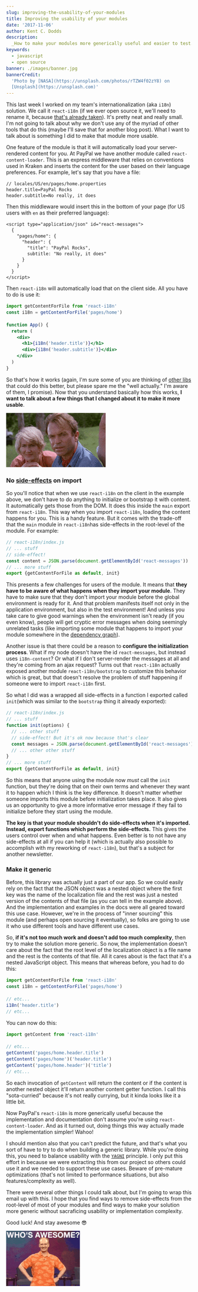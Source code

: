 ```yaml
---
slug: improving-the-usability-of-your-modules
title: Improving the usability of your modules
date: '2017-11-06'
author: Kent C. Dodds
description:
  _How to make your modules more generically useful and easier to test._
keywords:
  - javascript
  - open source
banner: ./images/banner.jpg
bannerCredit:
  'Photo by [NASA](https://unsplash.com/photos/rTZW4f02zY8) on
  [Unsplash](https://unsplash.com)'
---
```


This last week I worked on my team's internationalization (aka `i18n`) solution.
We call it `react-i18n` (if we ever open source it, we'll need to rename it,
because [that's already taken](https://www.npmjs.com/package/react-i18n)). It's
pretty neat and really small. I'm not going to talk about why we don't use any
of the myriad of other tools that do this (maybe I'll save that for another blog
post). What I want to talk about is something I did to make that module more
usable.

One feature of the module is that it will automatically load your
server-rendered content for you. At PayPal we have another module called
`react-content-loader`. This is an express middleware that relies on conventions
used in Kraken and inserts the content for the user based on their language
preferences. For example, let's say that you have a file:

```
// locales/US/en/pages/home.properties
header.title=PayPal Rocks
header.subtitle=No really, it does
```

Then this middleware would insert this in the bottom of your page (for US users
with `en` as their preferred language):

```
<script type="application/json" id="react-messages">
  {
    "pages/home": {
      "header": {
        "title": "PayPal Rocks",
        subtitle: "No really, it does"
      }
    }
  }
</script>
```

Then `react-i18n` will automatically load that on the client side. All you have
to do is use it:

```jsx
import getContentForFile from 'react-i18n'
const i18n = getContentForFile('pages/home')

function App() {
  return (
    <div>
      <h1>{i18n('header.title')}</h1>
      <div>{i18n('header.subtitle')}</div>
    </div>
  )
}
```

So that's how it works (again, I'm sure some of you are thinking of
[other libs](https://www.npmjs.com/search?q=react%20i18n) that could do this
better, but please spare me the "well actually." I'm aware of them, I promise).
Now that you understand basically how this works, **I want to talk about a few
things that I changed about it to make it more usable**.

![I'll show you](./images/0.gif)

### No [side-effects](https://en.wikipedia.org/wiki/Side_effect_%28computer_science%29) on import

So you'll notice that when we use `react-i18n` on the client in the example
above, we don't have to do anything to initialize or bootstrap it with content.
It automatically gets those from the DOM. It does this inside the `main` export
from `react-i18n`. This way when you import `react-i18n`, loading the content
happens for you. This is a handy feature. But it comes with the trade-off that
the `main` module in `react-i18n`has side-effects in the root-level of the
module. For example:

```js
// react-i18n/index.js
// ... stuff
// side-effect!
const content = JSON.parse(document.getElementById('react-messages'))
// ... more stuff
export {getContentForFile as default, init}
```

This presents a few challenges for users of the module. It means that **they
have to be aware of what happens when they import your module**. They have to
make sure that they don't import your module before the global environment is
ready for it. And that problem manifests itself not only in the application
environment, but also in the test environment! And unless you take care to give
good warnings when the environment isn't ready (if you even know), people will
get cryptic error messages when doing seemingly unrelated tasks (like importing
some module that happens to import your module somewhere in the
[dependency graph](https://twitter.com/kentcdodds/status/922114804038303745)).

Another issue is that there could be a reason to **configure the initialization
process**. What if my node doesn't have the id `react-messages`, but instead
uses `i18n-content`? Or what if I don't server-render the messages at all and
they're coming from an ajax request? Turns out that `react-i18n` actually
exposed another module `react-i18n/bootstrap` to customize this behavior which
is great, but that doesn't resolve the problem of stuff happening if someone
were to import `react-i18n` first.

So what I did was a wrapped all side-effects in a function I exported called
`init`(which was similar to the `bootstrap` thing it already exported):

```js
// react-i18n/index.js
// ... stuff
function init(options) {
  // ... other stuff
  // side-effect! But it's ok now because that's clear
  const messages = JSON.parse(document.getElementById('react-messages'))
  // ... other other stuff
}
// ... more stuff
export {getContentForFile as default, init}
```

So this means that anyone using the module now _must_ call the `init` function,
but they're doing that on their own terms and whenever they want it to happen
which I think is the key difference. It doesn't matter whether someone imports
this module before initialization takes place. It also gives us an opportunity
to give a more informative error message if they fail to initialize before they
start using the module.

**The key is that your module shouldn't do side-effects when it's imported.
Instead, export functions which perform the side-effects.** This gives the users
control over when and what happens. Even better is to not have any side-effects
at all if you can help it (which is actually also possible to accomplish with my
reworking of `react-i18n`), but that's a subject for another newsletter.

### Make it generic

Before, this library was actually just a part of our app. So we could easily
rely on the fact that the JSON object was a nested object where the first key
was the name of the localization file and the rest was just a nested version of
the contents of that file (as you can tell in the example above). And the
implementation and examples in the docs were all geared toward this use case.
However, we're in the process of "inner sourcing" this module (and perhaps open
sourcing it eventually), so folks are going to use it who use different tools
and have different use cases.

So, **if it's not too much work and doesn't add too much complexity**, then try
to make the solution more generic. So now, the implementation doesn't care about
the fact that the root level of the localization object is a file name and the
rest is the contents of that file. All it cares about is the fact that it's a
nested JavaScript object. This means that whereas before, you had to do this:

```js
import getContentForFile from 'react-i18n'
const i18n = getContentForFile('pages/home')

// etc...
i18n('header.title')
// etc...
```

You can now do this:

```js
import getContent from 'react-i18n'

// etc...
getContent('pages/home.header.title')
getContent('pages/home')('header.title')
getContent('pages/home.header')('title')
// etc...
```

So each invocation of `getContent` will return the content or if the content is
another nested object it'll return another content getter function. I call this
"sota-curried" because it's not really currying, but it kinda looks like it a
little bit.

Now PayPal's `react-i18n` is more generically useful because the implementation
and documentation don't assume you're using `react-content-loader`. And as it
turned out, doing things this way actually made the implementation simpler!
Wahoo!

I should mention also that you can't predict the future, and that's what you
sort of have to try to do when building a generic library. While you're doing
this, you need to balance usability with the
[`YAGNI`](https://martinfowler.com/bliki/Yagni.html) principle. I only put this
effort in because we were extracting this from our project so others could use
it and we needed to support these use cases. Beware of pre-mature optimizations
(that's not limited to performance situations, but also features/complexity as
well).

There were several other things I could talk about, but I'm going to wrap this
email up with this. I hope that you find ways to remove side-effects from the
root-level of most of your modules and find ways to make your solution more
generic without sacraficing usability or implementation complexity.

Good luck! And stay awesome 😎

![Who's awesome? You are!](./images/1.gif)
